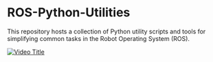 # ROS-Python-Utilities
This repository hosts a collection of Python utility scripts and tools for simplifying common tasks in the Robot Operating System (ROS). 

[![Video Title](https://img.youtube.com/vi/VIDEO_ID/0.jpg)](https://www.youtube.com/watch?v=VIDEO_ID)
